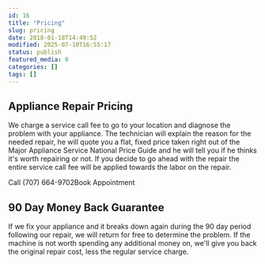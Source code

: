 ```yaml
---
id: 16
title: "Pricing"
slug: pricing
date: 2018-01-18T14:49:52
modified: 2025-07-10T16:55:17
status: publish
featured_media: 0
categories: []
tags: []
---
```


## Appliance Repair Pricing


We charge a service call fee to go to your location and diagnose the problem with your appliance. The technician will explain the reason for the needed repair, he will quote you a flat, fixed price taken right out of the Major Appliance Service National Price Guide and he will tell you if he thinks it's worth repairing or not. If you decide to go ahead with the repair the entire service call fee will be applied towards the labor on the repair.


Call (707) 664-9702Book Appointment
## 90 Day Money Back Guarantee


If we fix your appliance and it breaks down again during the 90 day period following our repair, we will return for free to determine the problem. If the machine is not worth spending any additional money on, we'll give you back the original repair cost, less the regular service charge.